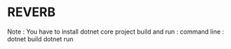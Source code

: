 # REVERB
Note : You have to install dotnet core
project build and run :
command line : dotnet build  dotnet run 
